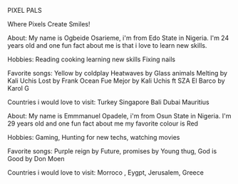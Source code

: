 PIXEL PALS

Where Pixels Create Smiles!

 About: My name is Ogbeide Osarieme, i'm from Edo State in Nigeria. I'm 24 years old and one fun fact about me is that i love to learn new skills.

 Hobbies: Reading cooking learning new skills Fixing nails

 Favorite songs: Yellow by coldplay Heatwaves by Glass animals Melting by Kali Uchis Lost by Frank Ocean Fue Mejor by Kali Uchis ft SZA El Barco by Karol G

 Countries i would love to visit: Turkey Singapore Bali Dubai Mauritius 

 


 About: My name is Emmmanuel Opadele, i'm from Osun State in Nigeria. I'm 29 years old and one fun fact about me my favorite colour is Red

 Hobbies: Gaming, Hunting for new techs, watching movies

 Favorite songs: Purple reign by Future, promises by Young thug, God is Good by Don Moen

 Countries i would love to visit: Morroco , Eygpt, Jerusalem, Greece